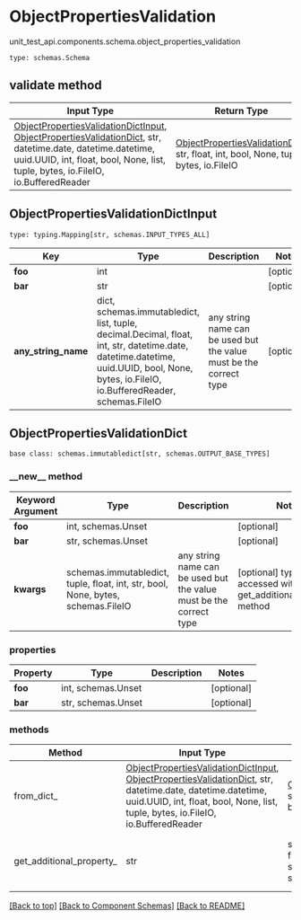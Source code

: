 # ObjectPropertiesValidation
unit_test_api.components.schema.object_properties_validation
```
type: schemas.Schema
```

## validate method
Input Type | Return Type | Notes
------------ | ------------- | -------------
[ObjectPropertiesValidationDictInput](#objectpropertiesvalidationdictinput), [ObjectPropertiesValidationDict](#objectpropertiesvalidationdict), str, datetime.date, datetime.datetime, uuid.UUID, int, float, bool, None, list, tuple, bytes, io.FileIO, io.BufferedReader | [ObjectPropertiesValidationDict](#objectpropertiesvalidationdict), str, float, int, bool, None, tuple, bytes, io.FileIO |

## ObjectPropertiesValidationDictInput
```
type: typing.Mapping[str, schemas.INPUT_TYPES_ALL]
```
Key | Type |  Description | Notes
------------ | ------------- | ------------- | -------------
**foo** | int |  | [optional]
**bar** | str |  | [optional]
**any_string_name** | dict, schemas.immutabledict, list, tuple, decimal.Decimal, float, int, str, datetime.date, datetime.datetime, uuid.UUID, bool, None, bytes, io.FileIO, io.BufferedReader, schemas.FileIO | any string name can be used but the value must be the correct type | [optional]

## ObjectPropertiesValidationDict
```
base class: schemas.immutabledict[str, schemas.OUTPUT_BASE_TYPES]

```
### &lowbar;&lowbar;new&lowbar;&lowbar; method
Keyword Argument | Type | Description | Notes
---------------- | ---- | ----------- | -----
**foo** | int, schemas.Unset |  | [optional]
**bar** | str, schemas.Unset |  | [optional]
**kwargs** | schemas.immutabledict, tuple, float, int, str, bool, None, bytes, schemas.FileIO | any string name can be used but the value must be the correct type | [optional] typed value is accessed with the get_additional_property_ method

### properties
Property | Type | Description | Notes
-------- | ---- | ----------- | -----
**foo** | int, schemas.Unset |  | [optional]
**bar** | str, schemas.Unset |  | [optional]

### methods
Method | Input Type | Return Type | Notes
------ | ---------- | ----------- | ------
from_dict_ | [ObjectPropertiesValidationDictInput](#objectpropertiesvalidationdictinput), [ObjectPropertiesValidationDict](#objectpropertiesvalidationdict), str, datetime.date, datetime.datetime, uuid.UUID, int, float, bool, None, list, tuple, bytes, io.FileIO, io.BufferedReader | [ObjectPropertiesValidationDict](#objectpropertiesvalidationdict), str, float, int, bool, None, tuple, bytes, io.FileIO | a constructor
get_additional_property_ | str | schemas.immutabledict, tuple, float, int, str, bool, None, bytes, schemas.FileIO, schemas.Unset }} | provides type safety for additional properties

[[Back to top]](#top) [[Back to Component Schemas]](../../../README.md#Component-Schemas) [[Back to README]](../../../README.md)
